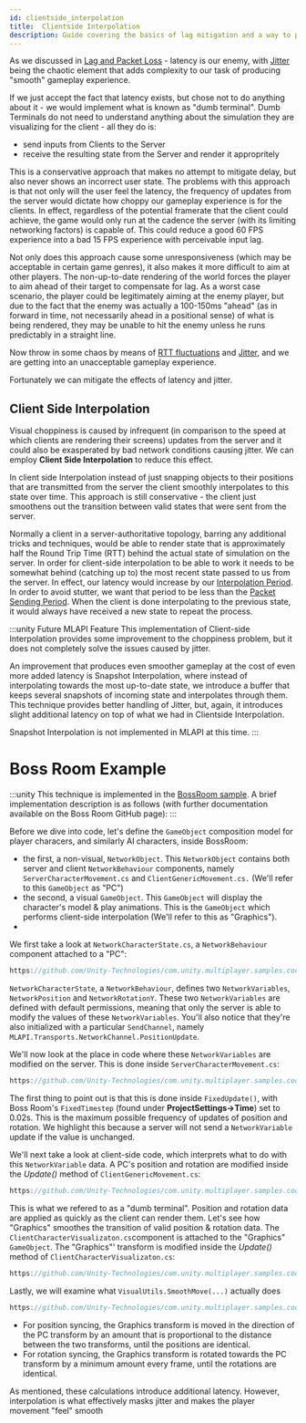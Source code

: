 ```yaml
---
id: clientside_interpolation
title:  Clientside Interpolation
description: Guide covering the basics of lag mitigation and a way to produce smooth gameplay.
---
```


As we discussed in [Lag and Packet Loss](lagandpacketloss.md) - latency is our enemy, with [Jitter](lagandpacketloss#jitter) being the chaotic element that adds complexity to our task of producing "smooth" gameplay experience.

If we just accept the fact that latency exists, but chose not to do anything about it - we would implement what is known as "dumb terminal". Dumb Terminals do not need to understand anything about the simulation they are visualizing for the client - all they do is:

 - send inputs from Clients to the Server
 - receive the resulting state from the Server and render it appropritely

This is a conservative approach that makes no attempt to mitigate delay, but also never shows an incorrect user state. The problems with this approach is that not only will the user feel the latency, the frequency of updates from the server would dictate how choppy our gameplay experience is for the clients. In effect, regardless of the potential framerate that the client could achieve, the game would only run at the cadence the server (with its limiting networking factors) is capable of. This could reduce a good 60 FPS experience into a  bad 15 FPS experience with perceivable input lag.

Not only does this approach cause some unresponsiveness (which may be acceptable in certain game genres), it also makes it more difficult to aim at other players. The non-up-to-date rendering of the world forces the player to aim ahead of their target to compensate for lag. As a worst case scenario, the player could be legitimately aiming at the enemy player, but due to the fact that the enemy was actually a 100-150ms "ahead" (as in forward in time, not necessarily ahead in a positional sense) of what is being rendered, they may be unable to hit the enemy unless he runs predictably in a straight line. 

Now throw in some chaos by means of [RTT fluctuations](lagandpacketloss#round-trip-time-rtt) and [Jitter](lagandpacketloss#jitter), and we are getting into an unacceptable gameplay experience.

Fortunately we can mitigate the effects of latency and jitter.

## Client Side Interpolation

Visual choppiness is caused by infrequent (in comparison to the speed at which clients are rendering their screens) updates from the server and it could also be exasperated by bad network conditions causing jitter. We can employ **Client Side Interpolation** to reduce this effect. 

In client side Interpolation instead of just snapping objects to their positions that are transmitted from the server the client smoothly interpolates to this state over time. This approach is still conservative - the client just smoothens out the transition between valid states that were sent from the server. 

Normally a client in a server-authoritative topology, barring any additional tricks and techniques, would be able to render state that is approximately half the Round Trip Time (RTT) behind the actual state of simulation on the server. In order for client-side interpolation to be able to work it needs to be somewhat behind (catching up to) the most recent state passed to us from the server. In effect, our latency would increase by our [Interpolation Period](../reference/glossary/network-latency-management#interpolation-period).  In order to avoid stutter, we want that period to be less than the [Packet Sending Period](../reference/glossary/network-latency-management#packet-sending-period).  When the client is done interpolating to the previous state, it would always have received a new state to repeat the process. 


:::unity Future MLAPI Feature
This implementation of Client-side Interpolation provides some improvement to the choppiness problem, but it does not completely solve the issues caused by jitter.

An improvement that produces even smoother gameplay at the cost of even more added latency is Snapshot Interpolation, where instead of interpolating towards the most up-to-date state, we introduce a buffer that keeps several snapshots of incoming state and interpolates through them. This technique provides better handling of Jitter, but, again, it introduces slight additional latency on top of what we had in Clientside Interpolation.

Snapshot Interpolation is not implemented in MLAPI at this time.
:::


# Boss Room Example 

:::unity
This technique is implemented in the [BossRoom sample](https://github.com/Unity-Technologies/com.unity.multiplayer.samples.coop/). A brief implementation description is as follows (with further documentation available on the Boss Room GitHub page):
:::

Before we dive into code, let's define the `GameObject` composition model for player characers, and similarly AI characters, inside BossRoom:
- the first, a non-visual, `NetworkObject`. This `NetworkObject` contains both server and client `NetworkBehaviour` components, namely `ServerCharacterMovement.cs` and `ClientGenericMovement.cs.`
(We'll refer to this `GameObject` as "PC")
- the second, a visual `GameObject`. This `GameObject` will display the character's model & play animations. This is the `GameObject` which performs client-side interpolation (We'll refer to this as "Graphics").
- 
We first take a look at `NetworkCharacterState.cs`, a `NetworkBehaviour` component attached to a "PC":

```csharp reference
https://github.com/Unity-Technologies/com.unity.multiplayer.samples.coop/blob/main/Assets/BossRoom/Scripts/Shared/Game/Entity/NetworkCharacterState.cs#L28-L36
```


`NetworkCharacterState`, a `NetworkBehaviour`, defines two `NetworkVariables`, `NetworkPosition` and `NetworkRotationY`.
These two `NetworkVariables` are defined with default permissions, meaning that only the server is able to modify the values of these `NetworkVariables`.
You'll also notice that they're also initialized with a particular `SendChannel`, namely `MLAPI.Transports.NetworkChannel.PositionUpdate`.

We'll now look at the place in code where these `NetworkVariables` are modified on the server. This is done inside `ServerCharacterMovement.cs`:

```csharp reference
https://github.com/Unity-Technologies/com.unity.multiplayer.samples.coop/blob/main/Assets/BossRoom/Scripts/Server/Game/Character/ServerCharacterMovement.cs#L131-L141
```

The first thing to point out is that this is done inside `FixedUpdate()`, with Boss Room's `FixedTimestep` (found under **ProjectSettings->Time**) set to 0.02s.
This is the maximum possible frequency of updates of position and rotation. We highlight this because a server will not send a `NetworkVariable` update if the value is unchanged.

We'll next take a look at client-side code, which interprets what to do with this `NetworkVariable` data.
A PC's position and rotation are modified inside the *Update()* method of `ClientGenericMovement.cs`:

```csharp reference
https://github.com/Unity-Technologies/com.unity.multiplayer.samples.coop/blob/main/Assets/BossRoom/Scripts/Client/Game/Character/ClientGenericMovement.cs#L35-L48
```

This is what we refered to as a "dumb terminal". Position and rotation data are applied as quickly as the client can render them.
Let's see how "Graphics" smoothes  the transition of valid position & rotation data. The `ClientCharacterVisualizaton.cs`component is attached to the "Graphics" `GameObject`. The  "Graphics"' transform is modified inside the *Update()* method of `ClientCharacterVisualizaton.cs`:


```csharp reference
https://github.com/Unity-Technologies/com.unity.multiplayer.samples.coop/blob/main/Assets/BossRoom/Scripts/Client/Game/Character/ClientCharacterVisualization.cs#L276-L299
```

Lastly, we will examine what `VisualUtils.SmoothMove(...)`  actually does

```csharp reference
https://github.com/Unity-Technologies/com.unity.multiplayer.samples.coop/blob/main/Assets/BossRoom/Scripts/Client/Game/Utils/VisualUtils.cs#L22-L64
```

- For position syncing, the Graphics transform is moved in the direction of the PC transform by an amount that is proportional to the distance between the two transforms, until the positions are identical.
- For rotation syncing, the Graphics transform is rotated towards the PC transform by a minimum amount every frame, until the rotations are identical.

As mentioned, these calculations introduce additional latency. However, interpolation is what effectively masks jitter and makes the player movement "feel" smooth
